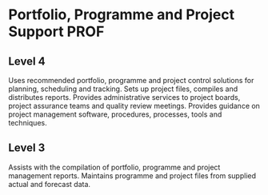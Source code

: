 # Portfolio, Programme and Project Support PROF

## Level 4

Uses recommended portfolio, programme and project control solutions for planning, scheduling and tracking. Sets up project files, compiles and distributes reports. Provides administrative services to project boards, project assurance teams and quality review meetings. Provides guidance on project management software, procedures, processes, tools and techniques.

## Level 3

Assists with the compilation of portfolio, programme and project management reports. Maintains programme and project files from supplied actual and forecast data.
